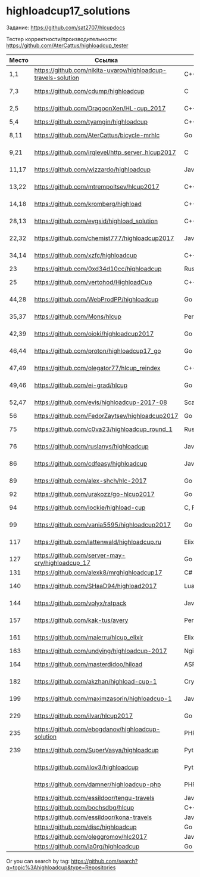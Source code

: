 # highloadcup17_solutions

Задание: https://github.com/sat2707/hlcupdocs

Тестер корректности/производительности: https://github.com/AterCattus/highloadcup_tester

| Место  | Ссылка | Язык | Штраф | Имя |
| ------------- | ------------- | ------------- | ------------- | ------------- |
| 1,1 | https://github.com/nikita-uvarov/highloadcup-travels-solution | C++ | 127.10408 | Никита Уваров |
| 7,3 | https://github.com/cdump/highloadcup | С | 134.20449 | Максим Андреев |
| 2,5 | https://github.com/DragoonXen/HL-cup_2017 | C++ | 136.28793 | Алексей Дичковский |
| 5,4 | https://github.com/tyamgin/highloadcup | C++ | 137.02302 | Иван Тямгин |
| 8,11 | https://github.com/AterCattus/bicycle-mrhlc | Go | 145.24654 | Алексей Акулович |
| 9,21 | https://github.com/irqlevel/http_server_hlcup2017 | C | 146.49961 | Andrey Smetanin |
| 11,17 | https://github.com/wizzardo/highloadcup | Java | 150.72733 | Mikhail Bobrutskov |
| 13,22 | https://github.com/mtrempoltsev/hlcup2017 | С++ | 152.25655 | Максим Тремпольцев |
| 14,18 | https://github.com/kromberg/highload | С++ | 156.0643 | Егор Кромберг |
| 28,13 | https://github.com/evgsid/highload_solution | C++ | 188.93276 | Евгений Сидоренко |
| 22,32 | https://github.com/chemist777/highloadcup2017 | Java+C | 189.76677 | Александр Харитонов |
| 34,14 | https://github.com/xzfc/highloadcup | C++ | 190.32211 | Jerky McJerkface |
| 23 | https://github.com/0xd34d10cc/highloadcup | Rust | 191.02502 | Jon Snow |
| 25 | https://github.com/vertohod/HighloadCup | С++, rapidjson | 202.42794 | Сергей Потапов |
| 44,28 | https://github.com/WebProdPP/highloadcup | Go | 207.89232 | Александр Майорский |
| 35,37 | https://github.com/Mons/hlcup | Perl | 212.34872 | Mons Anderson |
| 42,39 | https://github.com/oioki/highloadcup2017 | Go | 223.65799 | Alexander Oioki |
| 46,44 | https://github.com/proton/highloadcup17_go | Go | 234.53744 | Peter Savichev |
| 47,49 | https://github.com/olegator77/hlcup_reindex | C++ | 239.72661 | Oleg Gerasimov |
| 49,46 | https://github.com/ei-grad/hlcup | Go | 241.77205 | Андрей Григорьев |
| 52,47 | https://github.com/evis/highloadcup-2017-08 | Scala | 246.35233 | Evgeny Veretennikov |
| 56 | https://github.com/FedorZaytsev/highloadcup2017 | Go | 249.87749 | Fedor Zaytsev |
| 75 | https://github.com/c0va23/highloadcup_round_1 | Rust | 272.86656 | Дмитрий Федоренко |
| 76 | https://github.com/ruslanys/highloadcup | Java | 274.20083 | Руслан Молчанов |
| 86 | https://github.com/cdfeasy/highloadcup | Java | 303.86881 | Дмитрий Асадуллин |
| 89 | https://github.com/alex-shch/hlc-2017 | Go | 310.28113 | Александр Щукин |
| 92 | https://github.com/urakozz/go-hlcup2017 | Go | 317.80908 | Yury Kozyrev |
| 94 | https://github.com/lockie/highload-cup | C, Python | 325.2246 | Андрей Кравчукъ |
| 99 | https://github.com/vania5595/highloadcup2017 | Go | 480.88691 | Иван Широкопояс |
| 117 | https://github.com/lattenwald/highloadcup.ru | Elixir | 506.82566 | Александр Кюсев |
| 127 | https://github.com/server-may-cry/highloadcup_17 | Go | 1028.86225 | Сергей Оплетаев |
| 131 | https://github.com/alexk8/mrghighloadcup17 | C# | 1363.45851 | Alex K |
| 140 | https://github.com/SHaaD94/highload2017 | Lua+Tarantool | 3565.56944 | Евгений Зуйкин |
| 144 | https://github.com/volyx/ratpack | Java | 4431.67258 | Дмитрий Волыхин |
| 157 | https://github.com/kak-tus/avery | Perl | 18866.41 | Андрей Кузьмин |
| 161 | https://github.com/maierru/hlcup_elixir | Elixir | 37226.29 | Юрий Кудряшов |
| 163 | https://github.com/undying/highloadcup-2017 | Nginx+Lua+Redis | 45620.02 | Денис Божок |
| 164 | https://github.com/masterdidoo/hiload | ASP.NET Core | 48041.27 | Александр Семенов |
| 182 | https://github.com/akzhan/highload-cup-1 | Crystal | 	249142.25047 | Akzhan Abdulin |
| 199 | https://github.com/maximzasorin/highloadcup-1 | Javascript | 649548.64 | Maxim Zasorin |
| 229 | https://github.com/ilvar/hlcup2017 | Go | 1284090.51 | Arcady Chumachenko |
| 235 | https://github.com/ebogdanov/highloadcup-solution | PHP | 1436469.91 | Евгений Богданов |
| 239 | https://github.com/SuperVasya/highloadcup | Python | 1514831.39 | Eugene Karimov |
|  | https://github.com/ilov3/highloadcup | Python |  | Bulat Kurbangaliev |
|  | https://github.com/damner/highloadcup-php | PHP |  | Денис Винокуров |
|  | https://github.com/essildoor/tengu-travels | Java |  |  |
|  | https://github.com/bochsdbg/hlcup | C++ |  |  |
|  | https://github.com/essildoor/kona-travels | Java |  |  |
|  | https://github.com/disc/highloadcup | Go |  |  |
|  | https://github.com/oleggromov/hlc2017 | Javascript |  | Oleg Gromov |
|  | https://github.com/la0rg/highloadcup | Go |  |  |

Or you can search by tag: https://github.com/search?q=topic%3Ahighloadcup&type=Repositories
